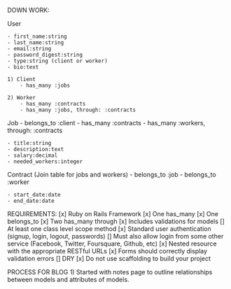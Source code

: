 DOWN WORK:

User

    - first_name:string
    - last_name:string
    - email:string
    - password_digest:string
    - type:string (client or worker)
    - bio:text

    1) Client
        - has_many :jobs

    2) Worker
        - has_many :contracts
        - has_many :jobs, through: :contracts


Job
    - belongs_to :client
    - has_many :contracts
    - has_many :workers, through: :contracts

    - title:string
    - description:text
    - salary:decimal
    - needed_workers:integer


Contract (Join table for jobs and workers)
    - belongs_to :job
    - belongs_to :worker

    - start_date:date
    - end_date:date


REQUIREMENTS:
    [x] Ruby on Rails Framework
    [x] One has_many
    [x] One belongs_to 
    [x] Two has_many through
    [x] Includes validations for models
    [] At least one class level scope method
    [x] Standard user authentication (signup, login, logout, passwords)
    [] Must also allow login from some other service (Facebook, Twitter, Foursquare, Github, etc)
    [x] Nested resource with the appropriate RESTful URLs
    [x] Forms should correctly display validation errors
    [] DRY
    [x] Do not use scaffolding to build your project

PROCESS FOR BLOG
    1) Started with notes page to outline relationships between models and attributes of models.